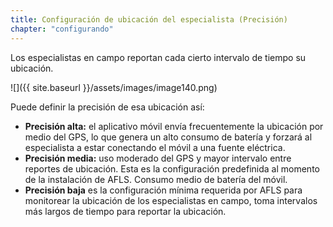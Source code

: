 ```yaml
---
title: Configuración de ubicación del especialista (Precisión)
chapter: "configurando"
---
```


Los especialistas en campo reportan cada cierto intervalo de tiempo su ubicación.

![]({{ site.baseurl }}/assets/images/image140.png)

Puede definir la precisión de esa ubicación así:

*   **Precisión alta:** el aplicativo móvil envía frecuentemente la ubicación por medio del GPS, lo que genera un alto consumo de batería y forzará al especialista a estar conectando el móvil a una fuente eléctrica.
*   **Precisión media:** uso moderado del GPS y mayor intervalo entre reportes de ubicación. Esta es la configuración predefinida al momento de la instalación de AFLS. Consumo medio de batería del móvil.
*   **Precisión baja** es la configuración mínima requerida por AFLS para monitorear la ubicación de los especialistas en campo, toma intervalos más largos de tiempo para reportar la ubicación.

